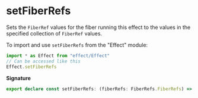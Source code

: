 # setFiberRefs

Sets the `FiberRef` values for the fiber running this effect to the values
in the specified collection of `FiberRef` values.

To import and use `setFiberRefs` from the "Effect" module:

```ts
import * as Effect from "effect/Effect"
// Can be accessed like this
Effect.setFiberRefs
```

**Signature**

```ts
export declare const setFiberRefs: (fiberRefs: FiberRefs.FiberRefs) => Effect<never, never, void>
```
